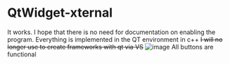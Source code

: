 # QtWidget-xternal

It works. I hope that there is no need for documentation on enabling the program. Everything is implemented in the QT environment in c++ <strike> I will no longer use to create frameworks with qt via VS</strike>
![image](https://github.com/Xlopinium/QtWidget-xternal/assets/48091680/ba5ebf8a-2c4f-4044-b3a1-f941f4460fe8)
All buttons are functional
